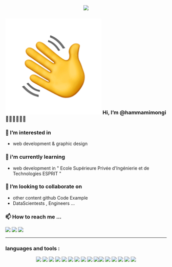 <div align="center">
<img height="400px" src="https://miro.medium.com/max/1360/0*7Q3yvSIv_t0ioJ-Z.gif"/>
</div>

### <img src="https://raw.githubusercontent.com/AVS1508/AVS1508/master/assets/Hand%20Wave.gif"> Hi, I’m @hammamimongi 👨🏻‍💻👨🏻‍💻
### 👀 I’m interested in 
- web development & graphic design
### 🌱 i'm currently learning 
- web development in "  Ecole Supérieure Privée d'Ingénierie et de Technologies ESPRIT " 

### 💞️ I’m looking to collaborate on 
-  other content github Code Example
- DataScientests , Engineers ... 
 


### 📫 How to reach me ...

<div align="left">
<a href="https://www.facebook.com/monji.mana3rich/">   <img   src="https://img.icons8.com/cute-clipart/50/000000/facebook.png"/></a>
<a href="https://www.instagram.com/mongi_hammami/">    <img src="https://img.icons8.com/cute-clipart/50/000000/instagram-new.png"/></a>
<a href="https://www.linkedin.com/in/hammamimongi98/"> <img src="https://img.icons8.com/cute-clipart/50/000000/linkedin.png"/></a>
</div>
<hr>

### languages and tools  :

<div align="center">
<img src="https://img.icons8.com/color/50/000000/java-coffee-cup-logo--v2.png"/>
<img src="https://img.icons8.com/color/50/000000/javascript--v2.png"/>
<img src="https://img.icons8.com/color/50/000000/html-5.png"/>
<img src="https://img.icons8.com/color/50/000000/css3.png"/>
<img src="https://img.icons8.com/color/50/000000/php.png"/>
<img src="https://img.icons8.com/color/50/000000/mysql-logo.png"/>
<img src="https://img.icons8.com/color/50/000000/oracle-logo.png"/>
<img src="https://img.icons8.com/color/50/000000/bootstrap.png"/>
<img src="https://img.icons8.com/color/50/000000/symfony.png"/>
<img src="https://img.icons8.com/material-rounded/50/000000/github.png"/><img src="https://img.icons8.com/color-glass/48/000000/adobe-illustrator.png"/>
<img src="https://img.icons8.com/color-glass/50/000000/adobe-photoshop.png"/>
<img src="https://img.icons8.com/cute-clipart/50/000000/adobe-xd.png"/>
<img src="https://img.icons8.com/fluency/50/000000/adobe-after-effects.png"/>
<img src="https://img.icons8.com/fluency/50/000000/adobe-premiere-pro.png"/>
<img src="https://img.icons8.com/color/50/000000/c-plus-plus-logo.png"/>
</div>
<!---
hammamimongi/hammamimongi is a ✨ special ✨ repository because its `README.md` (this file) appears on your GitHub profile.
You can click the Preview link to take a look at your changes.
--->
